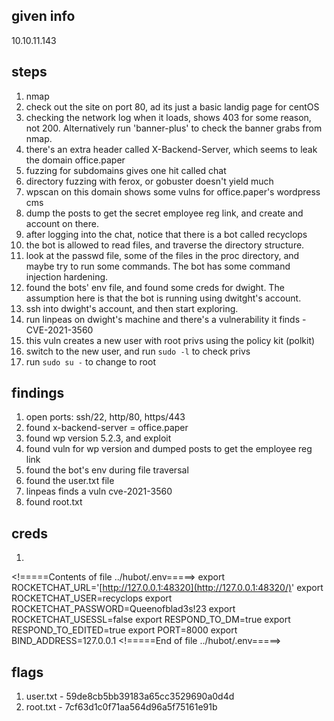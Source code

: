## given info

10.10.11.143

## steps

1. nmap
2. check out the site on port 80, ad its just a basic landig page for centOS
3. checking the network log when it loads, shows 403 for some reason, not 200. Alternatively run 'banner-plus' to check the banner grabs from nmap.
4. there's an extra header called X-Backend-Server, which seems to leak the domain office.paper
5. fuzzing for subdomains gives one hit called chat
6. directory fuzzing with ferox, or gobuster doesn't yield much
7. wpscan on this domain shows some vulns for office.paper's wordpress cms
8. dump the posts to get the secret employee reg link, and create and account on there.
9. after logging into the chat, notice that there is a bot called recyclops
10. the bot is allowed to read files, and traverse the directory structure.
11. look at the passwd file, some of the files in the proc directory, and maybe try to run some commands. The bot has some command injection hardening.
12. found the bots' env file, and found some creds for dwight. The assumption here is that the bot is running using dwitght's account.
13. ssh into dwight's account, and then start exploring.
14. run linpeas on dwight's machine and there's a vulnerability it finds - CVE-2021-3560
15. this vuln creates a new user with root privs using the policy kit (polkit)
16. switch to the new user, and run `sudo -l` to check privs
17. run `sudo su -` to change to root

## findings

1. open ports: ssh/22, http/80, https/443
2. found x-backend-server = office.paper
3. found wp version 5.2.3, and exploit
4. found vuln for wp version and dumped posts to get the employee reg link
5. found the bot's env during file traversal
6. found the user.txt file
7. linpeas finds a vuln cve-2021-3560
8. found root.txt

## creds

1. 

<!=====Contents of file ../hubot/.env=====>
export ROCKETCHAT_URL='[http://127.0.0.1:48320](http://127.0.0.1:48320/)'
export ROCKETCHAT_USER=recyclops
export ROCKETCHAT_PASSWORD=Queenofblad3s!23
export ROCKETCHAT_USESSL=false
export RESPOND_TO_DM=true
export RESPOND_TO_EDITED=true
export PORT=8000
export BIND_ADDRESS=127.0.0.1
<!=====End of file ../hubot/.env=====>

## flags

1. user.txt - 59de8cb5bb39183a65cc3529690a0d4d
2. root.txt - 7cf63d1c0f71aa564d96a5f75161e91b